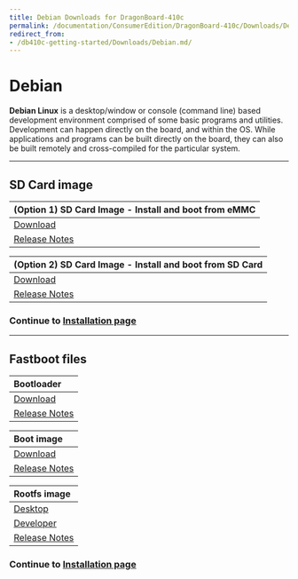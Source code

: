 ```yaml
---
title: Debian Downloads for DragonBoard-410c
permalink: /documentation/ConsumerEdition/DragonBoard-410c/Downloads/Debian.md.html
redirect_from:
- /db410c-getting-started/Downloads/Debian.md/
---
```

# Debian

**Debian Linux** is a desktop/window or console (command line) based development environment comprised of some basic programs and utilities. Development can happen directly on the board, and within the OS. While applications and programs can be built directly on the board, they can also be built remotely and cross-compiled for the particular system.

***

## SD Card image

| (Option 1) SD Card Image - Install and boot from eMMC                                                                                  |
|:---------------------------------------------------------------------------------------------------------------------------------------|
|[Download](http://builds.96boards.org/releases/dragonboard410c/linaro/debian/latest/dragonboard410c_sdcard_install_debian-*.zip)        |
|[Release Notes](http://builds.96boards.org/releases/dragonboard410c/linaro/debian/latest/)                                              |

| (Option 2) SD Card Image - Install and boot from SD Card                                                                               |
|:---------------------------------------------------------------------------------------------------------------------------------------| 
| [Download](http://builds.96boards.org/releases/dragonboard410c/linaro/debian/latest/dragonboard410c_sdcard_developer_debian-*.zip)     |
| [Release Notes](http://builds.96boards.org/releases/dragonboard410c/linaro/debian/latest/)                                             |

### Continue to [Installation page](../Installation/)

***

## Fastboot files

| Bootloader                                                                                                                             |
|:---------------------------------------------------------------------------------------------------------------------------------------|
| [Download](http://builds.96boards.org/releases/dragonboard410c/linaro/rescue/latest/dragonboard410c_bootloader_emmc_linux-*.zip)       |
| [Release Notes](http://builds.96boards.org/releases/dragonboard410c/linaro/rescue/latest/)                                             |

| Boot image                                                                                                                             |
|:---------------------------------------------------------------------------------------------------------------------------------------|
| [Download](http://builds.96boards.org/releases/dragonboard410c/linaro/debian/latest/boot-linaro-*-qcom-snapdragon-arm64-*.img.gz)      |
| [Release Notes](http://builds.96boards.org/releases/dragonboard410c/linaro/debian/latest/)                                             |

| Rootfs image                                                                                                                           |
|:---------------------------------------------------------------------------------------------------------------------------------------|
| [Desktop](http://builds.96boards.org/releases/dragonboard410c/linaro/debian/latest/linaro-*-alip-qcom-snapdragon-arm64-*.img.gz)       |
| [Developer](http://builds.96boards.org/releases/dragonboard410c/linaro/debian/latest/linaro-*-developer-qcom-snapdragon-arm64-*.img.gz)|
| [Release Notes](http://builds.96boards.org/releases/dragonboard410c/linaro/debian/latest/)                                             |

### Continue to [Installation page](../Installation/)
